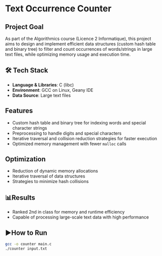# Text Occurrence Counter

##  Project Goal
As part of the Algorithmics course (Licence 2 Informatique), this project aims to design and implement efficient data structures (custom hash table and binary tree) to filter and count occurrences of words/strings in large text files, while optimizing memory usage and execution time.

## 🛠️ Tech Stack
- **Language & Libraries**: C (libc)
- **Environment**: GCC on Linux, Geany IDE
- **Data Source**: Large text files

##  Features
- Custom hash table and binary tree for indexing words and special character strings
- Preprocessing to handle digits and special characters
- Iterative traversal and collision reduction strategies for faster execution
- Optimized memory management with fewer `malloc` calls

##  Optimization
- Reduction of dynamic memory allocations
- Iterative traversal of data structures
- Strategies to minimize hash collisions

## 📊Results
- Ranked 2nd in class for memory and runtime efficiency
- Capable of processing large-scale text data with high performance

## ▶How to Run
```bash
gcc -o counter main.c
./counter input.txt
